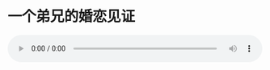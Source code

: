 # 一个弟兄的婚恋见证

<audio style="width: 100%;" preload="false" controls controlslist="nodownload"><source src="//cdn.wechat.edu.pl/audio/mp3/old/27648.mp3" type="audio/mpeg">Your browser does not support the audio element.</audio>


